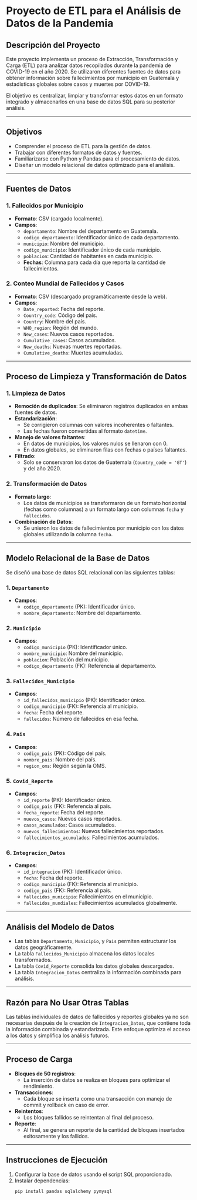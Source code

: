 # Proyecto de ETL para el Análisis de Datos de la Pandemia

## Descripción del Proyecto
Este proyecto implementa un proceso de Extracción, Transformación y Carga (ETL) para analizar datos recopilados durante la pandemia de COVID-19 en el año 2020. Se utilizaron diferentes fuentes de datos para obtener información sobre fallecimientos por municipio en Guatemala y estadísticas globales sobre casos y muertes por COVID-19.

El objetivo es centralizar, limpiar y transformar estos datos en un formato integrado y almacenarlos en una base de datos SQL para su posterior análisis.

---

## Objetivos
- Comprender el proceso de ETL para la gestión de datos.
- Trabajar con diferentes formatos de datos y fuentes.
- Familiarizarse con Python y Pandas para el procesamiento de datos.
- Diseñar un modelo relacional de datos optimizado para el análisis.

---

## Fuentes de Datos
### 1. Fallecidos por Municipio
- **Formato**: CSV (cargado localmente).
- **Campos**:
  - `departamento`: Nombre del departamento en Guatemala.
  - `codigo_departamento`: Identificador único de cada departamento.
  - `municipio`: Nombre del municipio.
  - `codigo_municipio`: Identificador único de cada municipio.
  - `poblacion`: Cantidad de habitantes en cada municipio.
  - **Fechas**: Columna para cada día que reporta la cantidad de fallecimientos.

### 2. Conteo Mundial de Fallecidos y Casos
- **Formato**: CSV (descargado programáticamente desde la web).
- **Campos**:
  - `Date_reported`: Fecha del reporte.
  - `Country_code`: Código del país.
  - `Country`: Nombre del país.
  - `WHO_region`: Región del mundo.
  - `New_cases`: Nuevos casos reportados.
  - `Cumulative_cases`: Casos acumulados.
  - `New_deaths`: Nuevas muertes reportadas.
  - `Cumulative_deaths`: Muertes acumuladas.

---

## Proceso de Limpieza y Transformación de Datos
### 1. Limpieza de Datos
- **Remoción de duplicados**: Se eliminaron registros duplicados en ambas fuentes de datos.
- **Estandarización**:
  - Se corrigieron columnas con valores incoherentes o faltantes.
  - Las fechas fueron convertidas al formato `datetime`.
- **Manejo de valores faltantes**:
  - En datos de municipios, los valores nulos se llenaron con 0.
  - En datos globales, se eliminaron filas con fechas o países faltantes.
- **Filtrado**:
  - Solo se conservaron los datos de Guatemala (`Country_code = 'GT'`) y del año 2020.

### 2. Transformación de Datos
- **Formato largo**:
  - Los datos de municipios se transformaron de un formato horizontal (fechas como columnas) a un formato largo con columnas `fecha` y `fallecidos`.
- **Combinación de Datos**:
  - Se unieron los datos de fallecimientos por municipio con los datos globales utilizando la columna `fecha`.

---

## Modelo Relacional de la Base de Datos
Se diseñó una base de datos SQL relacional con las siguientes tablas:

### 1. `Departamento`
- **Campos**:
  - `codigo_departamento` (PK): Identificador único.
  - `nombre_departamento`: Nombre del departamento.

### 2. `Municipio`
- **Campos**:
  - `codigo_municipio` (PK): Identificador único.
  - `nombre_municipio`: Nombre del municipio.
  - `poblacion`: Población del municipio.
  - `codigo_departamento` (FK): Referencia al departamento.

### 3. `Fallecidos_Municipio`
- **Campos**:
  - `id_fallecidos_municipio` (PK): Identificador único.
  - `codigo_municipio` (FK): Referencia al municipio.
  - `fecha`: Fecha del reporte.
  - `fallecidos`: Número de fallecidos en esa fecha.

### 4. `Pais`
- **Campos**:
  - `codigo_pais` (PK): Código del país.
  - `nombre_pais`: Nombre del país.
  - `region_oms`: Región según la OMS.

### 5. `Covid_Reporte`
- **Campos**:
  - `id_reporte` (PK): Identificador único.
  - `codigo_pais` (FK): Referencia al país.
  - `fecha_reporte`: Fecha del reporte.
  - `nuevos_casos`: Nuevos casos reportados.
  - `casos_acumulados`: Casos acumulados.
  - `nuevos_fallecimientos`: Nuevos fallecimientos reportados.
  - `fallecimientos_acumulados`: Fallecimientos acumulados.

### 6. `Integracion_Datos`
- **Campos**:
  - `id_integracion` (PK): Identificador único.
  - `fecha`: Fecha del reporte.
  - `codigo_municipio` (FK): Referencia al municipio.
  - `codigo_pais` (FK): Referencia al país.
  - `fallecidos_municipio`: Fallecimientos en el municipio.
  - `fallecidos_mundiales`: Fallecimientos acumulados globalmente.

---

## Análisis del Modelo de Datos
- Las tablas `Departamento`, `Municipio`, y `Pais` permiten estructurar los datos geográficamente.
- La tabla `Fallecidos_Municipio` almacena los datos locales transformados.
- La tabla `Covid_Reporte` consolida los datos globales descargados.
- La tabla `Integracion_Datos` centraliza la información combinada para análisis.

---

## Razón para No Usar Otras Tablas
Las tablas individuales de datos de fallecidos y reportes globales ya no son necesarias después de la creación de `Integracion_Datos`, que contiene toda la información combinada y estandarizada. Este enfoque optimiza el acceso a los datos y simplifica los análisis futuros.

---

## Proceso de Carga
- **Bloques de 50 registros**:
  - La inserción de datos se realiza en bloques para optimizar el rendimiento.
- **Transacciones**:
  - Cada bloque se inserta como una transacción con manejo de commit y rollback en caso de error.
- **Reintentos**:
  - Los bloques fallidos se reintentan al final del proceso.
- **Reporte**:
  - Al final, se genera un reporte de la cantidad de bloques insertados exitosamente y los fallidos.

---

## Instrucciones de Ejecución
1. Configurar la base de datos usando el script SQL proporcionado.
2. Instalar dependencias:
   ```bash
   pip install pandas sqlalchemy pymysql

